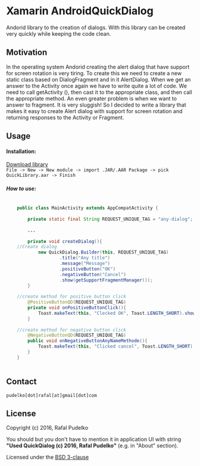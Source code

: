 # Xamarin AndroidQuickDialog
Andorid library to the creation of dialogs. With this library can be created very quickly while keeping the code clean.

## Motivation
In the operating system Andorid creating the alert dialog that have support for screen rotation is very tiring. To create this we need to create a new static class based on DialogFragment and in it AlertDialog. When we get an answer to the Activity once again we have to write quite a lot of code. We need to call getActivity (), then cast it to the appropriate class, and then call the appropriate method. An even greater problem is when we want to answer to fragment. It is very sluggish!
So I decided to write a library that makes it easy to create Alert dialog with support for screen rotation and returning responses to the Activity or Fragment.



## Usage
#### Installation:
[Download library](https://raw.githubusercontent.com/ralfbox/AndroidQuickDialog/master/downloads/QuickDialog.aar)  
`File -> New -> New module -> import .JAR/.AAR Package -> pick QuickLibrary.aar -> Finish`


##### How to use:
```java

	public class MainActivity extends AppCompatActivity {
	
		private static final String REQUEST_UNIQUE_TAG = "any-dialog";
	
		...
	
		private void createDialog(){
	//Create dialog
			new QuickDialog.Builder(this, REQUEST_UNIQUE_TAG)
					.title("Any title")
					.message("Message")
					.positiveButton("OK")
					.negativeButton("Cancel")
					.show(getSupportFragmentManager());
		}
		
	//create method for positive button click
		@PositiveButtonQD(REQUEST_UNIQUE_TAG)
		private void onPositiveButtonClick(){
			Toast.makeText(this, "Clecked OK", Toast.LENGTH_SHORT).show();
		}
		
	//create method for negative button click
		@NegativeButtonQD(REQUEST_UNIQUE_TAG)
		public void onNegativeButtonAnyNameMethode(){
			Toast.makeText(this, "Clicked cancel", Toast.LENGTH_SHORT).show();
		}
	}
	
```
	
	
## Contact
    pudelko[dot]rafal[at]gmail[dot]com
  

## License
Copyright (c) 2016, Rafal Pudelko

You should but you don't have to mention it in application UI with string **"Used QuickQialog (c) 2016, Rafal Pudelko"** (e.g. in "About" section).

Licensed under the [BSD 3-clause](http://www.opensource.org/licenses/BSD-3-Clause)